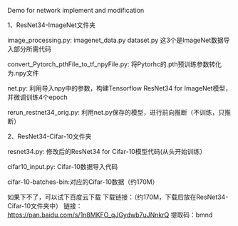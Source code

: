 Demo for network implement and modification

1、ResNet34-ImageNet文件夹

image_processing.py: imagenet_data.py dataset.py 这3个是ImageNet数据导入部分所需代码

convert_Pytorch_pthFile_to_tf_npyFile.py: 将Pytorhc的.pth预训练参数转化为.npy文件

net.py: 利用导入npy中的参数，构建Tensorflow ResNet34 for ImageNet模型，并微调训练4个epoch

rerun_restnet34_orig.py: 利用net.py保存的模型，进行前向推断（不训练，只推断）

2、ResNet34-Cifar-10文件夹

resnet34.py: 修改后的ResNet34 for Cifar-10模型代码(从头开始训练）

cifar10_input.py: Cifar-10数据导入代码

cifar-10-batches-bin:对应的Cifar-10数据（约170M）

如果下不了，可以试下百度云下载
下载链接：（约170M，下载后放在ResNet34-Cifar-10文件夹中） 链接：https://pan.baidu.com/s/1n8MKFO_qJGydwb7uJNnkrQ 提取码：bmnd
